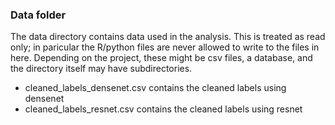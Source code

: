 ### Data folder

The data directory contains data used in the analysis. This is treated as read only; in paricular the R/python files are never allowed to write to the files in here. Depending on the project, these might be csv files, a database, and the directory itself may have subdirectories.
 - cleaned_labels_densenet.csv contains the cleaned labels using densenet
 - cleaned_labels_resnet.csv contains the cleaned labels using resnet
